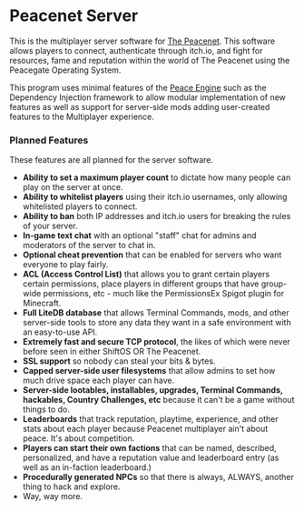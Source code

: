 # Peacenet Server

This is the multiplayer server software for [The Peacenet](https://github.com/watercolor-games/the-peacenet). This software allows players to connect, authenticate through itch.io, and fight for resources, fame and reputation within the world of The Peacenet using the Peacegate Operating System.

This program uses minimal features of the [Peace Engine](https://github.com/watercolor-games/peace-engine) such as the Dependency Injection framework to allow modular implementation of new features as well as support for server-side mods adding user-created features to the Multiplayer experience.

### Planned Features

These features are all planned for the server software.

 - **Ability to set a maximum player count** to dictate how many people can play on the server at once.
 - **Ability to whitelist players** using their itch.io usernames, only allowing whitelisted players to connect.
 - **Ability to ban** both IP addresses and itch.io users for breaking the rules of your server.
 - **In-game text chat** with an optional "staff" chat for admins and moderators of the server to chat in.
 - **Optional cheat prevention** that can be enabled for servers who want everyone to play fairly.
 - **ACL (Access Control List)** that allows you to grant certain players certain permissions, place players in different groups that have group-wide permissions, etc - much like the PermissionsEx Spigot plugin for Minecraft.
 - **Full LiteDB database** that allows Terminal Commands, mods, and other server-side tools to store any data they want in a safe environment with an easy-to-use API.
 - **Extremely fast and secure TCP protocol**, the likes of which were never before seen in either ShiftOS OR The Peacenet.
 - **SSL support** so nobody can steal your bits & bytes.
 - **Capped server-side user filesystems** that allow admins to set how much drive space each player can have.
 - **Server-side lootables, installables, upgrades, Terminal Commands, hackables, Country Challenges, etc** because it can't be a game without things to do.
 - **Leaderboards** that track reputation, playtime, experience, and other stats about each player because Peacenet multiplayer ain't about peace. It's about competition.
 - **Players can start their own factions** that can be named, described, personalized, and have a reputation value and leaderboard entry (as well as an in-faction leaderboard.)
 - **Procedurally generated NPCs** so that there is always, ALWAYS, another thing to hack and explore.
 - Way, way more.
